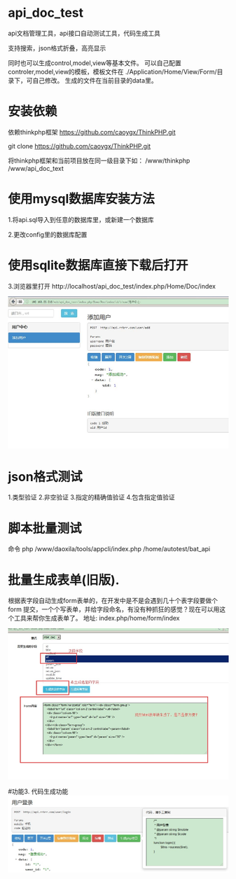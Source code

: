 # api_doc_test
api文档管理工具，api接口自动测试工具，代码生成工具

支持搜索，json格式折叠，高亮显示

同时也可以生成control,model,view等基本文件。
可以自己配置controler,model,view的模板，模板文件在 ./Application/Home/View/Form/目录下，可自己修改。
生成的文件在当前目录的data里。




# 安装依赖
依赖thinkphp框架  https://github.com/caoygx/ThinkPHP.git

git clone https://github.com/caoygx/ThinkPHP.git 

将thinkphp框架和当前项目放在同一级目录下如：
/www/thinkphp
/www/api_doc_text


# 使用mysql数据库安装方法

1.将api.sql导入到任意的数据库里，或新建一个数据库

2.更改config里的数据库配置

# 使用sqlite数据库直接下载后打开




3.浏览器里打开 http://localhost/api_doc_test/index.php/Home/Doc/index

![](https://github.com/caoygx/api_doc_test/blob/master/screenshot1.jpg)


# json格式测试
1.类型验证
2.非空验证
3.指定的精确值验证
4.包含指定值验证



# 脚本批量测试
命令
php /www/daoxila/tools/appcli/index.php /home/autotest/bat_api







# 批量生成表单(旧版).
根据表字段自动生成form表单的，在开发中是不是会遇到几十个表字段要做个form 提交，一个个写表单，并给字段命名，有没有种抓狂的感觉？现在可以用这个工具来帮你生成表单了。
地址: index.php/home/form/index

![](https://github.com/caoygx/api_doc_test/blob/master/generate.jpg)




#功能3.
代码生成功能
![](https://github.com/caoygx/api_doc_test/blob/master/code_generate.jpg)


 
